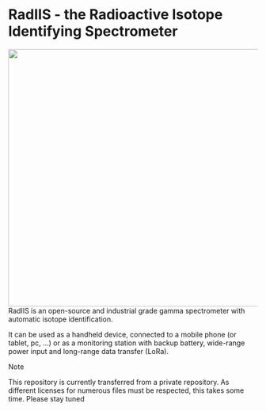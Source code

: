 # RadIIS - the Radioactive Isotope Identifying Spectrometer
<img align="right" width="520" src="/Documentation/Pictures/RadIIS_Handheld.png">

RadIIS is an open-source and industrial grade gamma spectrometer with automatic isotope identification.

It can be used as a handheld device, connected to a mobile phone (or tablet, pc, …) or as a monitoring station with backup battery, wide-range power input and long-range data transfer (LoRa).

> [!NOTE]
> This repository is currently transferred from a private repository. As different licenses for numerous files must be respected, this takes some time. Please stay tuned



